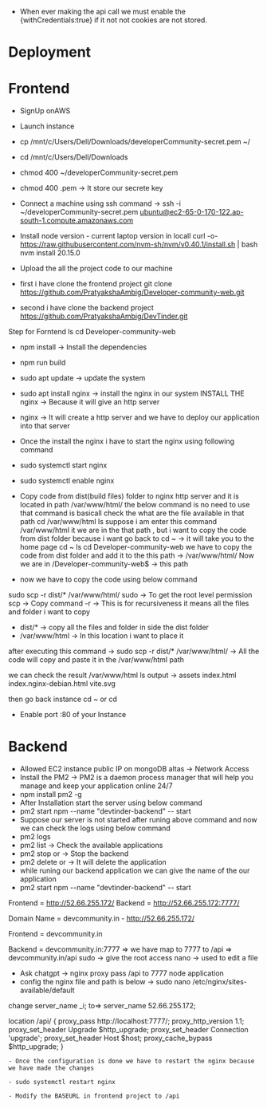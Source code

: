 - When ever making the api call we must enable the {withCredentials:true} if it not not cookies are not stored.

# Deployment
# Frontend
- SignUp onAWS
- Launch instance
- cp /mnt/c/Users/Dell/Downloads/developerCommunity-secret.pem ~/
- cd /mnt/c/Users/Dell/Downloads
- chmod 400 ~/developerCommunity-secret.pem
- chmod 400 <secret>.pem -> It store our secrete key
- Connect a machine using ssh command -> ssh -i ~/developerCommunity-secret.pem ubuntu@ec2-65-0-170-122.ap-south-1.compute.amazonaws.com
- Install node version - current laptop version in locall
curl -o- https://raw.githubusercontent.com/nvm-sh/nvm/v0.40.1/install.sh | bash
nvm install 20.15.0

 - Upload the all the project code to our machine
 - first i have clone the frontend project
 git clone https://github.com/PratyakshaAmbig/Developer-community-web.git

 - second i have clone the backend project
 https://github.com/PratyakshaAmbig/DevTinder.git

 Step for Forntend
 ls
 cd Developer-community-web 
  - npm install -> Install the dependencies
  - npm run build
  - sudo apt update -> update the system
  - sudo apt install nginx -> install the nginx in our system
   INSTALL THE nginx -> Because it will give an http server
  - nginx -> It will create a http server and we have to deploy our application into that server
  - Once the install the nginx i have to start the nginx using following command
  - sudo systemctl start nginx
  - sudo systemctl enable nginx
  - Copy code from dist(build files) folder to nginx http server and it is located in path /var/www/html/
  the below command is no need to use that command is basicall check the what are the file available in that path
  cd /var/www/html
  ls
  suppose i am enter this command /var/www/html it we are in the that path , but i want to copy the code from dist folder because i want go back to cd ~ -> it will take you to the home page 
  cd ~
  ls 
  cd Developer-community-web
  we have to copy the code from dist folder and add it to the this path -> /var/www/html/
   Now we are in /Developer-community-web$ -> this path 

   - now we have to copy the code using below command

   sudo scp -r dist/* /var/www/html/
   sudo -> To get the root level permission 
   scp -> Copy command
   -r -> This is for recursiveness it means all the files and folder i want to copy 
   - dist/* -> copy all the files and folder in side the dist folder
   - /var/www/html  -> In this location i want to place it


   after executing this command -> sudo scp -r dist/* /var/www/html/  -> All the code will copy and paste it in the /var/www/html path

   we can check the result
   /var/www/html
   ls
   output ->  assets  index.html  index.nginx-debian.html  vite.svg

   then go back instance 
   cd ~ or cd

   - Enable port :80 of your Instance

   # Backend
   - Allowed EC2 instance public IP on mongoDB altas -> Network Access
   - Install the PM2 -> PM2 is a daemon process manager that will help you manage and keep your application online 24/7
   - npm install pm2 -g
   - After Installation start the server using below command
   -  pm2 start npm --name "devtinder-backend" -- start
   - Suppose our server is not started after runing above command and now we can check the logs using below command
   - pm2 logs
   - pm2 list -> Check the available applications
   - pm2 stop <npm> or <name of the application> -> Stop the backend
   - pm2 delete <npm> or <name of the application> -> It will delete the application
   - while runing our backend application we can give the name of the our application
   - pm2 start npm --name "devtinder-backend" -- start

   Frontend = http://52.66.255.172/
   Backend  = http://52.66.255.172:7777/

   Domain Name = devcommunity.in - http://52.66.255.172/

   Frontend = devcommunity.in

   Backend  = devcommunity.in:7777 => we have map to 7777 to /api => devcommunity.in/api 
   sudo -> give the root access
   nano -> used to edit a file
 
   - Ask chatgpt ->  nginx proxy pass /api to 7777 node application
   - config the nginx file and path is below
   -> sudo nano /etc/nginx/sites-available/default

   change server_name _i; to=> server_name 52.66.255.172; 

   location /api/ {
        proxy_pass http://localhost:7777/;
        proxy_http_version 1.1;
        proxy_set_header Upgrade $http_upgrade;
        proxy_set_header Connection 'upgrade';
        proxy_set_header Host $host;
        proxy_cache_bypass $http_upgrade;
    }

    - Once the configuration is done we have to restart the nginx because we have made the changes

    - sudo systemctl restart nginx

    - Modify the BASEURL in frontend project to /api

   


